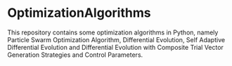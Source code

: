 # OptimizationAlgorithms
This repository contains some optimization algorithms in Python, namely Particle Swarm Optimization Algorithm, Differential Evolution, Self Adaptive Differential Evolution and Differential Evolution with Composite Trial Vector Generation Strategies and Control Parameters.
